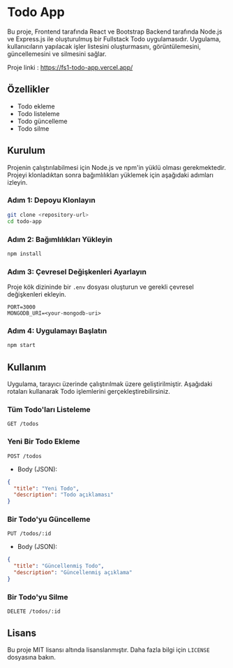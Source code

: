 # Todo App

Bu proje, Frontend tarafında React ve Bootstrap Backend tarafında  Node.js ve Express.js ile oluşturulmuş bir Fullstack Todo uygulamasıdır. Uygulama, kullanıcıların yapılacak işler listesini oluşturmasını, görüntülemesini, güncellemesini ve silmesini sağlar. 

Proje linki :  https://fs1-todo-app.vercel.app/

## Özellikler

- Todo ekleme
- Todo listeleme
- Todo güncelleme
- Todo silme

## Kurulum

Projenin çalıştırılabilmesi için Node.js ve npm'in yüklü olması gerekmektedir. Projeyi klonladıktan sonra bağımlılıkları yüklemek için aşağıdaki adımları izleyin.

### Adım 1: Depoyu Klonlayın

```bash
git clone <repository-url>
cd todo-app
```

### Adım 2: Bağımlılıkları Yükleyin

```bash
npm install
```

### Adım 3: Çevresel Değişkenleri Ayarlayın

Proje kök dizininde bir `.env` dosyası oluşturun ve gerekli çevresel değişkenleri ekleyin.

```env
PORT=3000
MONGODB_URI=<your-mongodb-uri>
```

### Adım 4: Uygulamayı Başlatın

```bash
npm start
```

## Kullanım

Uygulama, tarayıcı üzerinde çalıştırılmak üzere geliştirilmiştir. Aşağıdaki rotaları kullanarak Todo işlemlerini gerçekleştirebilirsiniz.

### Tüm Todo'ları Listeleme

```http
GET /todos
```

### Yeni Bir Todo Ekleme

```http
POST /todos
```

- Body (JSON):

```json
{
  "title": "Yeni Todo",
  "description": "Todo açıklaması"
}
```

### Bir Todo'yu Güncelleme

```http
PUT /todos/:id
```

- Body (JSON):

```json
{
  "title": "Güncellenmiş Todo",
  "description": "Güncellenmiş açıklama"
}
```

### Bir Todo'yu Silme

```http
DELETE /todos/:id
```

## Lisans

Bu proje MIT lisansı altında lisanslanmıştır. Daha fazla bilgi için `LICENSE` dosyasına bakın.
